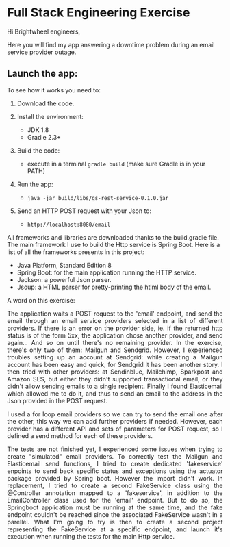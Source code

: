 
# Full Stack Engineering Exercise

Hi Brightwheel engineers, 

Here you will find my app answering a downtime 
problem during an email service provider outage.

## Launch the app:

To see how it works you need to:

1. Download the code.

2. Install the environment:
    - JDK 1.8
    - Gradle 2.3+

3. Build the code:
    - execute in a terminal `gradle build`
    (make sure Gradle is in your PATH)

4. Run the app:
    - `java -jar build/libs/gs-rest-service-0.1.0.jar`

5. Send an HTTP POST request with your Json to:
    - `http://localhost:8080/email`


All frameworks and libraries are downloaded thanks to the build.gradle file. The main framework I use to build
the Http service is Spring Boot. Here is a list of all the frameworks presents in this project:

 - Java Platform, Standard Edition 8
 - Spring Boot: for the main application running the HTTP service.
 - Jackson: a powerful Json parser.
 - Jsoup: a HTML parser for pretty-printing the htlml body of the email.


A word on this exercise:

<div align="justify">
The application waits a POST request to the 'email' endpoint, and send the email through an email service providers
 selected in a list of different providers. If there is an error on the provider side, ie. if the returned http status
  is of the form 5xx, the application chose another provider, and send again... And so on until there's no remaining
  provider. In the exercise, there's only two of them: Mailgun and Sendgrid. However, I experienced troubles
  setting up an account at Sendgrid: while creating a Mailgun account has been easy
and quick, for Sendgrid it has been another story. I then tried with other providers: at Sendinblue, Mailchimp,
Sparkpost and Amazon SES, but either they didn't supported transactional email, or they didn't allow sending emails
to a single recipient. Finally I found Elasticemail which allowed me to do it, and thus to send an email to the address
in the Json provided in the POST request.

I used a for loop email providers so we can try to send the email one after the other, this way we can add
further providers if needed. However, each provider has a different API and sets of parameters for POST request,
so I defined a send method for each of these providers.

The tests are not finished yet, I experienced some issues when trying to create "simulated" email providers.
To correctly test the Mailgun and Elasticemail send functions, I tried to create dedicated 'fakeservice' enpoints to
send back specific status and exceptions using the actuator package provided by Spring boot. However the import didn't work.
In replacement, I tried to create a second FakeService class using the @Controller annotation mapped to a 'fakeservice',
in addition to the EmailController class used for the 'email' endpoint. But to do so, the Springboot application must be
running at the same time, and the fake endpoint couldn't be reached since the associated FakeService wasn't in a parellel.
What I'm going to try is then to create a second project representing the FakeService at a specific endpoint,
and launch it's execution when running the tests for the main Http service.
</div>